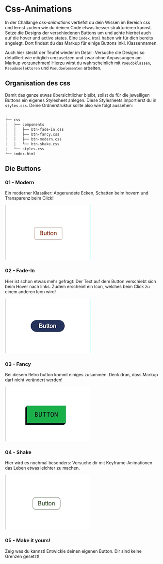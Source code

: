 # Css-Animations

In der Challange _css-animations_ vertiefst du dein Wissen im Bereich css und lernst zudem wie du deinen Code etwas besser strukturieren kannst. Setze die Designs der verschiedenen Buttons um und achte hierbei auch auf die hover und active states. Eine `index.html` haben wir für dich bereits angelegt. Dort findest du das Markup für einige Buttons inkl. Klassennamen.

Auch hier steckt der Teufel wieder im Detail: Versuche die Designs so detailliert wie möglich umzusetzen und zwar ohne Anpassungen am Markup vorzunehmen! Hierzu wirst du wahrscheinlich mit `Pseudoklassen`, `Pseudoselektoren` und `Pseudoelementen` arbeiten.

## Organisation des css

Damit das ganze etwas übersichtlicher bleibt, sollst du für die jeweiligen Buttons ein eigenes Stylesheet anlegen. Diese Stylesheets importierst du in `styles.css`.
Deine Ordnerstruktur sollte also wie folgt aussehen:

```
.
├── css
│   ├── components
│   │   ├── btn-fade-in.css
│   │   ├── btn-fancy.css
│   │   ├── btn-modern.css
│   │   └── btn-shake.css
│   └── styles.css
└── index.html
```

## Die Buttons

### 01 - Modern

Ein moderner Klassiker: Abgerundete Ecken, Schatten beim hovern und Transparenz beim Click!

![btn-modern](assets/btn-modern.gif)

### 02 - Fade-In

Hier ist schon etwas mehr gefragt: Der Text auf dem Button verschiebt sich beim Hover nach links. Zudem erscheint ein Icon, welches beim Click zu einem anderen Icon wird!

![btn-fade-in](assets/btn-fade-in.gif)

### 03 - Fancy

Bei diesem Retro button kommt einiges zusammen. Denk dran, dass Markup darf nicht verändert werden!

![btn-fancy](assets/btn-fancy.gif)

### 04 - Shake

Hier wird es nochmal besonders: Versuche dir mit Keyframe-Animationen das Leben etwas leichter zu machen.

![btn-shake](assets/btn-shake.gif)

### 05 - Make it yours!

Zeig was du kannst! Entwickle deinen eigenen Button. Dir sind keine Grenzen gesetzt!
